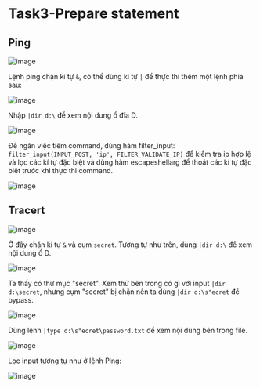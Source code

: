 # Task3-Prepare statement
## Ping
![image](https://github.com/4thuthu/Task3---prepare-statement/assets/146660348/d3498f2c-fe0b-4ed6-a170-4cb80ae7a3d7)


Lệnh ping chặn kí tự `&`, có thể dùng kí tự `|` để thực thi thêm một lệnh phía sau:


![image](https://github.com/4thuthu/Task3---prepare-statement/assets/146660348/5dffc204-368f-4994-9321-02272c71712f)


Nhập `|dir d:\` để xem nội dung ổ đĩa D.


![image](https://github.com/4thuthu/Task3---prepare-statement/assets/146660348/b8e2066c-f488-40b7-a2d5-1e912d2c1d86)


Để ngăn việc tiêm command, dùng hàm filter_input: `filter_input(INPUT_POST, 'ip', FILTER_VALIDATE_IP)` để kiểm tra ip hợp lệ và lọc các kí tự đặc biệt và dùng hàm escapeshellarg để thoát các kí tự đặc biệt trước khi thực thi command.


![image](https://github.com/4thuthu/Task3---prepare-statement/assets/146660348/7c8bc0de-ec06-4987-935b-51d5e555445b)



## Tracert
![image](https://github.com/4thuthu/Task3---prepare-statement/assets/146660348/a41ac272-4149-436b-b3f7-33189d63cebc)


Ở đây chặn kí tự `&` và cụm `secret`. Tương tự như trên, dùng `|dir d:\` để xem nội dung ổ D.


![image](https://github.com/4thuthu/Task3---prepare-statement/assets/146660348/5f81d265-b0b2-4182-b7f8-e9b85a42513f)


Ta thấy có thư mục "secret". Xem thử bên trong có gì với input `|dir d:\secret`, nhưng cụm "secret" bị chặn nên ta dùng `|dir d:\s"ecret` để bypass.


![image](https://github.com/4thuthu/Task3---prepare-statement/assets/146660348/26a69479-3ed3-40ae-80e0-1b4a6b141eeb)


Dùng lệnh `|type d:\s"ecret\password.txt` để xem nội dung bên trong  file.


![image](https://github.com/4thuthu/Task3---prepare-statement/assets/146660348/89b938b1-a4da-4239-92fd-f325b33723ad)


Lọc input tương tự như ở lệnh Ping:


![image](https://github.com/4thuthu/Task3---prepare-statement/assets/146660348/c0cddc41-4429-4a56-8ad7-c5917bb1758d)
